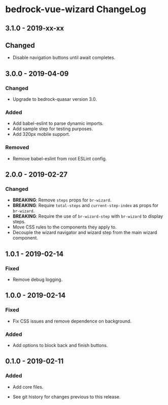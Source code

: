 # bedrock-vue-wizard ChangeLog

## 3.1.0 - 2019-xx-xx

## Changed
- Disable navigation buttons until await completes.

## 3.0.0 - 2019-04-09

### Changed
- Upgrade to bedrock-quasar version 3.0.

### Added
- Add babel-eslint to parse dynamic imports.
- Add sample step for testing purposes.
- Add 320px mobile support.

### Removed
- Remove babel-eslint from root ESLint config.

## 2.0.0 - 2019-02-27

### Changed
- **BREAKING**: Remove `steps` props for `br-wizard`.
- **BREAKING**: Require `total-steps` and `current-step-index` as props for
  `br-wizard`.
- **BREAKING**: Require the use of `br-wizard-step` with `br-wizard` to display
   steps.
- Move CSS rules to the components they apply to.
- Decouple the wizard navigator and wizard step from the main wizard component.

## 1.0.1 - 2019-02-14

### Fixed
- Remove debug logging.

## 1.0.0 - 2019-02-14

### Fixed
- Fix CSS issues and remove dependence on background.

### Added
- Add options to block back and finish buttons.

## 0.1.0 - 2019-02-11

### Added
- Add core files.

- See git history for changes previous to this release.
